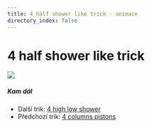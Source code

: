 ```yaml
---
title: 4 half shower like trick - animace
directory_index: false
---
```


# 4 half shower like trick

![](/animace/img/4-half-shower-like-trick.gif)

##### Kam dál

- Další trik: [4 high low shower](4-high-low-shower.html "Další trik 4 high low shower")
- Předchozí trik: [4 columns pistons](4-columns-pistons.html "Předchozí trik 4 columns pistons")

